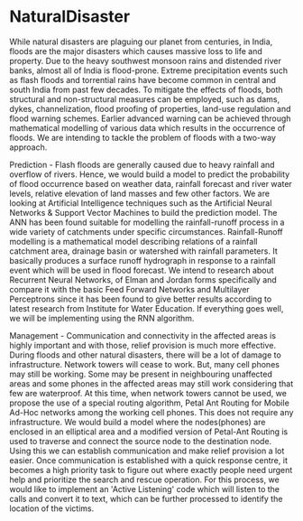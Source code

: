 # NaturalDisaster
While natural disasters are plaguing our planet from centuries, in India, floods are the major disasters which causes massive loss to life and property. Due to the heavy southwest monsoon rains and distended river banks, almost all of India is flood-prone. Extreme precipitation events such as flash floods and torrential rains have become common in central and south India from past few decades. To mitigate the effects of floods, both structural and non-structural measures can be employed, such as dams, dykes, channelization, flood proofing of properties, land-use regulation and flood warning schemes. Earlier advanced warning can be achieved through mathematical modelling of various data which results in the occurrence of floods.
We are intending to tackle the problem of floods with a two-way approach.

Prediction - Flash floods are generally caused due to heavy rainfall and overflow of rivers. Hence, we would build a model to predict the probability of flood occurrence based on weather data, rainfall forecast and river water levels, relative elevation of land masses and few other factors. We are looking at Artificial Intelligence techniques such as the Artificial Neural Networks & Support Vector Machines to build the prediction model. The ANN has been found suitable for modelling the rainfall-runoff process in a wide variety of catchments under specific circumstances. Rainfall-Runoff modelling is a mathematical model describing relations of a rainfall catchment area, drainage basin or watershed with rainfall parameters. It basically produces a surface runoff hydrograph in response to a rainfall event which will be used in flood forecast. We intend to research about Recurrent Neural Networks, of Elman and Jordan forms specifically and compare it with the basic Feed Forward Networks and Multilayer Perceptrons since it has been found to give better results according to latest research from Institute for Water Education. If everything goes well, we will be implementing using the RNN algorithm.

Management - Communication and connectivity in the affected areas is highly important and with those, relief provision is much more effective. During floods and other natural disasters, there will be a lot of damage to infrastructure. Network towers will cease to work. But, many cell phones may still be working. Some may be present in neighbouring unaffected areas and some phones in the affected areas may still work considering that few are waterproof. At this time, when network towers cannot be used, we propose the use of a special routing algorithm, Petal Ant Routing for Mobile Ad-Hoc networks among the working cell phones. This does not require any infrastructure. We would build a model where the nodes(phones) are enclosed in an elliptical area and a modified version of Petal-Ant Routing is used to traverse and connect the source node to the destination node. Using this we can establish communication and make relief provision a lot easier. Once communication is established with a quick response centre, it becomes a high priority task to figure out where exactly people need urgent help and prioritize the search and rescue operation. For this process, we would like to implement an 'Active Listening' code which will listen to the calls and convert it to text, which can be further processed to identify the location of the victims.

